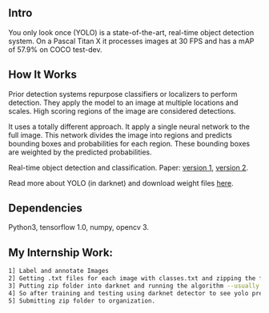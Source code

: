 ## Intro
You only look once (YOLO) is a state-of-the-art, real-time object detection system. On a Pascal Titan X it processes images at 30 FPS and has a mAP of 57.9% on COCO test-dev.

## How It Works
Prior detection systems repurpose classifiers or localizers to perform detection. They apply the model to an image at multiple locations and scales. High scoring regions of the image are considered detections.

It uses a totally different approach. It apply a single neural network to the full image. This network divides the image into regions and predicts bounding boxes and probabilities for each region. These bounding boxes are weighted by the predicted probabilities.

Real-time object detection and classification. Paper: [version 1](https://arxiv.org/pdf/1506.02640.pdf), [version 2](https://arxiv.org/pdf/1612.08242.pdf).

Read more about YOLO (in darknet) and download weight files [here](http://pjreddie.com/darknet/yolo/).

## Dependencies
Python3, tensorflow 1.0, numpy, opencv 3.

## My Internship Work:
```sh
1] Label and annotate Images 
2] Getting .txt files for each image with classes.txt and zipping the folder
3] Putting zip folder into darknet and running the algorithm --usually first time it takes more than 6 hour
4] So after training and testing using darknet detector to see yolo predictions for images given by Us
5] Submitting zip folder to organization.
```


